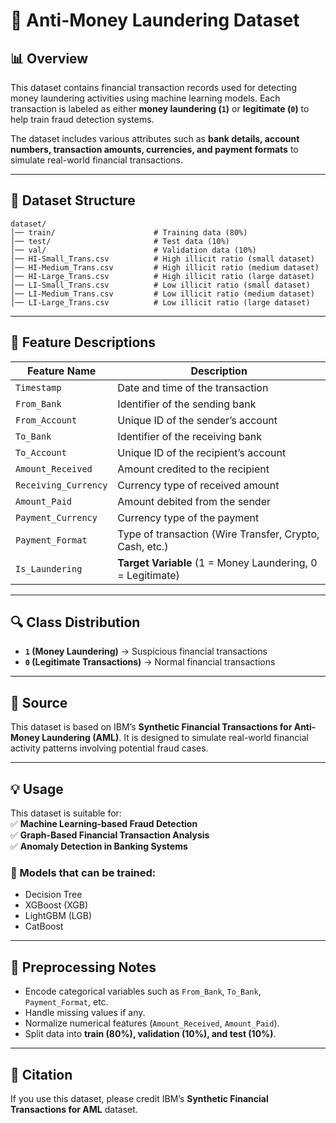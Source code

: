 # 📌 Anti-Money Laundering Dataset

## 📊 Overview
This dataset contains financial transaction records used for detecting money laundering activities using machine learning models. 
Each transaction is labeled as either **money laundering (`1`)** or **legitimate (`0`)** to help train fraud detection systems.

The dataset includes various attributes such as **bank details, account numbers, transaction amounts, currencies, and payment formats** 
to simulate real-world financial transactions.

---

## 📁 Dataset Structure
```
dataset/
│── train/                      # Training data (80%)
│── test/                       # Test data (10%)
│── val/                        # Validation data (10%)
│── HI-Small_Trans.csv          # High illicit ratio (small dataset)
│── HI-Medium_Trans.csv         # High illicit ratio (medium dataset)
│── HI-Large_Trans.csv          # High illicit ratio (large dataset)
│── LI-Small_Trans.csv          # Low illicit ratio (small dataset)
│── LI-Medium_Trans.csv         # Low illicit ratio (medium dataset)
│── LI-Large_Trans.csv          # Low illicit ratio (large dataset)
```

---

## 📝 Feature Descriptions

| **Feature Name**       | **Description** |
|------------------------|----------------|
| `Timestamp`           | Date and time of the transaction |
| `From_Bank`          | Identifier of the sending bank |
| `From_Account`       | Unique ID of the sender’s account |
| `To_Bank`            | Identifier of the receiving bank |
| `To_Account`         | Unique ID of the recipient’s account |
| `Amount_Received`    | Amount credited to the recipient |
| `Receiving_Currency` | Currency type of received amount |
| `Amount_Paid`       | Amount debited from the sender |
| `Payment_Currency`   | Currency type of the payment |
| `Payment_Format`     | Type of transaction (Wire Transfer, Crypto, Cash, etc.) |
| `Is_Laundering`      | **Target Variable** (1 = Money Laundering, 0 = Legitimate) |

---

## 🔍 Class Distribution
- **`1` (Money Laundering)** → Suspicious financial transactions  
- **`0` (Legitimate Transactions)** → Normal financial transactions  

---

## 📌 Source
This dataset is based on IBM’s **Synthetic Financial Transactions for Anti-Money Laundering (AML)**. 
It is designed to simulate real-world financial activity patterns involving potential fraud cases.

---

## 💡 Usage
This dataset is suitable for:  
✅ **Machine Learning-based Fraud Detection**  
✅ **Graph-Based Financial Transaction Analysis**  
✅ **Anomaly Detection in Banking Systems**  

### 📌 Models that can be trained:  
- Decision Tree  
- XGBoost (XGB)  
- LightGBM (LGB)  
- CatBoost  

---

## 📌 Preprocessing Notes
- Encode categorical variables such as `From_Bank`, `To_Bank`, `Payment_Format`, etc.  
- Handle missing values if any.  
- Normalize numerical features (`Amount_Received`, `Amount_Paid`).  
- Split data into **train (80%), validation (10%), and test (10%)**.  

---

## 📜 Citation
If you use this dataset, please credit IBM’s **Synthetic Financial Transactions for AML** dataset.
